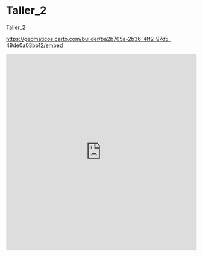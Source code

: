 # Taller_2
Taller_2


https://geomaticos.carto.com/builder/ba2b705a-2b36-4ff2-97d5-49de0a03bb12/embed


<!DOCTYPE html>
<head>
  <meta charset="utf-8">
  <script src="https://d3js.org/d3.v4.min.js"></script>
  <style>
    body { margin:0;position:fixed;top:0;right:0;bottom:0;left:0; }
  </style>
</head>

<body>
  <iframe width="100%" height="520" frameborder="0" src="https://geomaticos.carto.com/builder/ba2b705a-2b36-4ff2-97d5-49de0a03bb12/embed" allowfullscreen webkitallowfullscreen mozallowfullscreen oallowfullscreen msallowfullscreen></iframe>
</body>
